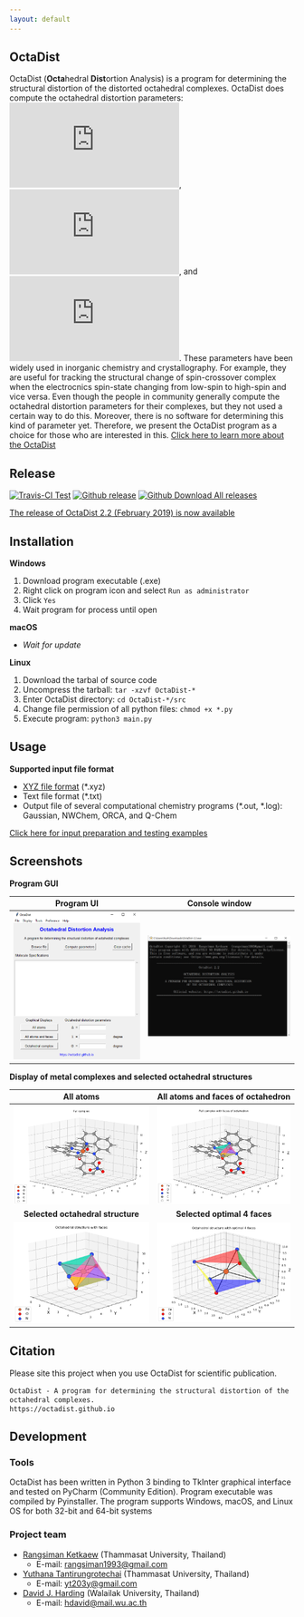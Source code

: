```yaml
---
layout: default
---
```


## OctaDist
OctaDist (**Octa**hedral **Dist**ortion Analysis) is a program for determining the structural distortion of the distorted octahedral complexes. OctaDist does compute the octahedral distortion parameters: ![](https://latex.codecogs.com/svg.Latex?%5CDelta), ![](https://latex.codecogs.com/svg.Latex?%5CSigma), and ![](https://latex.codecogs.com/svg.Latex?%5CTheta). These parameters have been widely used in inorganic chemistry and crystallography. For example, they are useful for tracking the structural change of spin-crossover complex when the electrocnics spin-state changing from low-spin to high-spin and vice versa. Even though the people in community generally compute the octahedral distortion parameters for their complexes, but they not used a certain way to do this. Moreover, there is no software for determining this kind of parameter yet. Therefore, we present the OctaDist program as a choice for those who are interested in this. [Click here to learn more about the OctaDist](./about.md)

## Release

[![Travis-CI Test](https://img.shields.io/travis/OctaDist/OctaDist/master.svg
)](https://travis-ci.org/OctaDist/OctaDist)
[![Github release](https://img.shields.io/github/release/rangsimanketkaew/octadist.svg
)](https://github.com/rangsimanketkaew/OctaDist/releases)
[![Github Download All releases](https://img.shields.io/github/downloads/rangsimanketkaew/octadist/total.svg)](https://github.com/rangsimanketkaew/OctaDist/releases)

[The release of OctaDist 2.2 (February 2019) is now available](https://github.com/OctaDist/OctaDist/releases/latest) 

## Installation
**Windows**
1. Download program executable (.exe)
2. Right click on program icon and select `Run as administrator`
3. Click `Yes`
4. Wait program for process until open

**macOS**
* _Wait for update_

**Linux**
1. Download the tarbal of source code
2. Uncompress the tarball: `tar -xzvf OctaDist-*`
3. Enter OctaDist directory: `cd OctaDist-*/src`
4. Change file permission of all python files: `chmod +x *.py`
5. Execute program: `python3 main.py`

## Usage
**Supported input file format**
- [XYZ file format](https://en.wikipedia.org/wiki/XYZ_file_format) (*.xyz)
- Text file format (*.txt)
- Output file of several computational chemistry programs (*.out, *.log): Gaussian, NWChem, ORCA, and Q-Chem

[Click here for input preparation and testing examples](./testing.md)

## Screenshots
**Program GUI**

|            Program UI            |         Console window        |
|:--------------------------------:|:-----------------------------:|
|![](images/Capture_Program.png)   | ![](images/Capture_Window.png)| 

**Display of metal complexes and selected octahedral structures**

|             All atoms            |    All atoms and faces of octahedron   |
|:--------------------------------:|:--------------------------------------:|
|![](images/Figure_1.png)          | ![](images/Figure_2.png)               |
|**Selected octahedral structure** |       **Selected optimal 4 faces**     |
|![](images/Figure_3.png)          | ![](images/Figure_4.png)               |

## Citation
Please site this project when you use OctaDist for scientific publication.

```
OctaDist - A program for determining the structural distortion of the octahedral complexes.
https://octadist.github.io
```

## Development
### Tools
OctaDist has been written in Python 3 binding to TkInter graphical interface and tested on PyCharm (Community Edition). Program executable was compiled by Pyinstaller. The program supports Windows, macOS, and Linux OS for both 32-bit and 64-bit systems

### Project team
- [Rangsiman Ketkaew](https://sites.google.com/site/rangsiman1993) (Thammasat University, Thailand) 
  - E-mail: rangsiman1993@gmail.com
- [Yuthana Tantirungrotechai](https://sites.google.com/site/compchem403/people/faculty/yuthana) (Thammasat University, Thailand)
  - E-mail: yt203y@gmail.com
- [David J. Harding](https://www.funtechwu.com/david-j-harding) (Walailak University, Thailand)
  - E-mail: hdavid@mail.wu.ac.th
